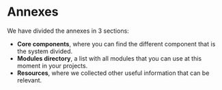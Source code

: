 # Annexes

We have divided the annexes in 3 sections:

* **Core components**, where you can find the different component that is the system divided.
* **Modules directory**, a list with all modules that you can use at this moment in your projects.
* **Resources**, where we collected other useful information that can be relevant.
